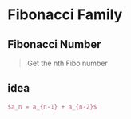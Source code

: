 # Fibonacci Family 

## Fibonacci Number
> Get the nth Fibo number
## idea
```Latex
$a_n = a_{n-1} + a_{n-2}$
```